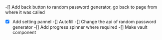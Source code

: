 -[] Add back button to random password generator, go back to page from where it was called
-[x] Add setting pannel
-[] Autofill
-[] Change the api of random password generator
-[] Add progress spinner where required
-[] Make vault component